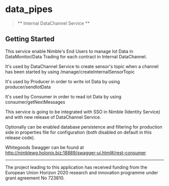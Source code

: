# data_pipes

> ** Internal DataChannel Service **

<a name="getting-started"></a>
## Getting Started

This service enable Nimble's End Users to manage Iot Data in DataMonitor/Data Trading for each contract in Internal DataChannel.

It's used by DataChannel Service to create sensor's topic when a channel has been started by using /manage/createInternalSensorTopic

It's used by Producer in order to write iot Data by using producer/sendIotData

It's used by Consumer in order to read iot Data by using consumer/getNextMessages

This service is going to be integrated with SSO in Nimble (Identity Service) and with new release of DataChannel Service.

Optionally can be enabled database persistence and filtering for production side in properties file for configuration (both disabled on default in this release code).

Whitegoods Swagger can be found at
http://nimblewg.holonix.biz:18889/swagger-ui.html#/rest-consumer

 ---
The project leading to this application has received funding from the European Union Horizon 2020 research and innovation programme under grant agreement No 723810.
